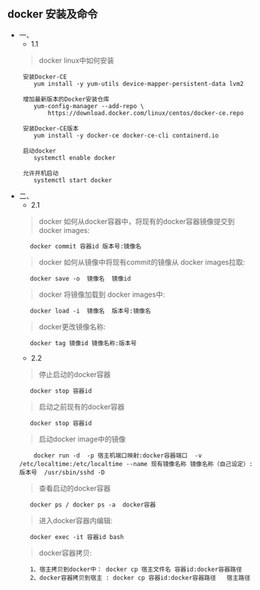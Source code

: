 ## docker 安装及命令
- 一、
  - 1.1
  > docker linux中如何安装
    ```
     安装Docker-CE
        yum install -y yum-utils device-mapper-persistent-data lvm2

     增加最新版本的Docker安装仓库
        yum-config-manager --add-repo \
            https://download.docker.com/linux/centos/docker-ce.repo
        
     安装Docker-CE版本
        yum install -y docker-ce docker-ce-cli containerd.io

     启动docker
        systemctl enable docker

     允许开机启动
        systemctl start docker  
  ```
- 二、
    - 2.1
  > docker 如何从docker容器中，将现有的docker容器镜像提交到 docker images:
     ```
        docker commit 容器id 版本号:镜像名
     ```
  > docker 如何从镜像中将现有commit的镜像从 docker images拉取:
     ```
        docker save -o  镜像名  镜像id
     ```
  > docker 将镜像加载到 docker images中:
     ```
        docker load -i  镜像名  版本号:镜像名
     ``` 
  > docker更改镜像名称:
     ```
        docker tag 镜像id 镜像名称:版本号
     ```                                                                                                    
    - 2.2
   > 停止启动的docker容器
     ```
        docker stop 容器id
     ```                          
   > 启动之前现有的docker容器
     ```
        docker stop 容器id
     ```
   > 启动docker image中的镜像                                                                                                      
    ```
        docker run -d  -p 宿主机端口映射:docker容器端口  -v /etc/localtime:/etc/localtime --name 现有镜像名称 镜像名称（自己设定）:版本号  /usr/sbin/sshd -D 
     ```
   > 查看启动的docker容器
     ```
        docker ps / docker ps -a  docker容器
     ```
   > 进入docker容器内编辑:
     ```
        docker exec -it 容器id bash
     ```
   > docker容器拷贝:
     ```
        1、宿主拷贝到docker中： docker cp 宿主文件名 容器id:docker容器路径
        2、docker容器拷贝到宿主 : docker cp 容器id:docker容器路径   宿主路径
     ```
